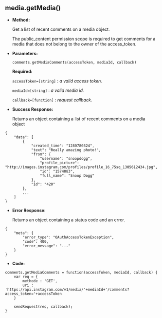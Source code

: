 **media.getMedia()**
----

* **Method:**
  
	
  Get a list of recent comments on a media object. 

  The public_content permission scope is required to get comments for a media that does not belong to the owner of the access_token.
	
*  **Parameters:**

	```
	comments.getMediaComments(accessToken, mediaId, callback)
	```

   **Required:**
 
   `accessToken=[string]` : *a valid access token.*

   `mediaId=[string]` : *a valid media id.*
   
   `callback=[function]` : *request callback.*   

* **Success Response:**
	
    Returns an object containing a list of recent comments on a media object
	
```
{
    "data": [
        {
            "created_time": "1280780324",
            "text": "Really amazing photo!",
            "from": {
                "username": "snoopdogg",
                "profile_picture": "http://images.instagram.com/profiles/profile_16_75sq_1305612434.jpg",
                "id": "1574083",
                "full_name": "Snoop Dogg"
            },
            "id": "420"
        },
        ...
    ]
}
```
 
* **Error Response:**
	
    Returns an object containing a status code and an error.
	
```
{
	"meta": {
		"error_type": "OAuthAccessTokenException",
		"code": 400,
		"error_message": "..."
	}
}
```

* **Code:**

```
comments.getMediaComments = function(accessToken, mediaId, callback) {
    var req = {
        methode : 'GET',
        uri : 'https://api.instagram.com/v1/media/'+mediaId+'/comments?access_token='+accessToken
    }

    sendRequest(req, callback);
}
```
